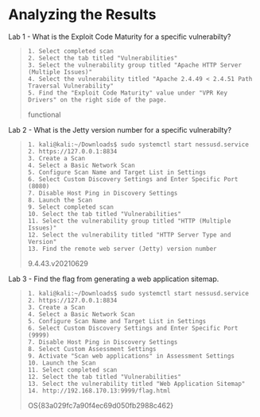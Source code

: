 # Analyzing the Results

Lab 1 - What is the Exploit Code Maturity for a specific vulnerabilty?
>``` shell
>1. Select completed scan
>2. Select the tab titled "Vulnerabilities"
>3. Select the vulnerability group titled "Apache HTTP Server (Multiple Issues)"
>4. Select the vulnerability titled "Apache 2.4.49 < 2.4.51 Path Traversal Vulnerability"
>5. Find the "Exploit Code Maturity" value under "VPR Key Drivers" on the right side of the page.
>```
>functional

Lab 2 - What is the Jetty version number for a specific vulnerabilty?
>``` shell
>1. kali@kali:~/Downloads$ sudo systemctl start nessusd.service
>2. https://127.0.0.1:8834
>3. Create a Scan
>4. Select a Basic Network Scan
>5. Configure Scan Name and Target List in Settings
>6. Select Custom Discovery Settings and Enter Specific Port (8080)
>7. Disable Host Ping in Discovery Settings
>8. Launch the Scan
>9. Select completed scan
>10. Select the tab titled "Vulnerabilities"
>11. Select the vulnerability group titled "HTTP (Multiple Issues)"
>12. Select the vulnerability titled "HTTP Server Type and Version"
>13. Find the remote web server (Jetty) version number
>```
>9.4.43.v20210629

Lab 3 - Find the flag from generating a web application sitemap.
>``` shell
>1. kali@kali:~/Downloads$ sudo systemctl start nessusd.service
>2. https://127.0.0.1:8834
>3. Create a Scan
>4. Select a Basic Network Scan
>5. Configure Scan Name and Target List in Settings
>6. Select Custom Discovery Settings and Enter Specific Port (9999)
>7. Disable Host Ping in Discovery Settings
>8. Select Custom Assessment Settings 
>9. Activate "Scan web applications" in Assessment Settings
>10. Launch the Scan
>11. Select completed scan
>12. Select the tab titled "Vulnerabilities"
>13. Select the vulnerability titled "Web Application Sitemap"
>14. http://192.168.170.13:9999/flag.html
>```
>OS{83a029fc7a90f4ec69d050fb2988c462}
